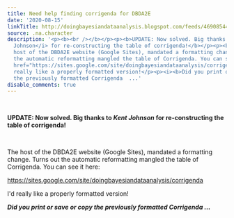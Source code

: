 ```yaml
---
title: Need help finding corrigenda for DBDA2E
date: '2020-08-15'
linkTitle: http://doingbayesiandataanalysis.blogspot.com/feeds/4690854483555941255/comments/default
source: .na.character
description: '<p><b><br /></b></p><p><b>UPDATE: Now solved. Big thanks to <i>Kent
  Johnson</i> for re-constructing the table of corrigenda!</b></p><p><br /></p><p>The
  host of the DBDA2E website (Google Sites), mandated a formatting change. Turns out
  the automatic reformatting mangled the table of Corrigenda. You can see it here:</p><p><a
  href="https://sites.google.com/site/doingbayesiandataanalysis/corrigenda">https://sites.google.com/site/doingbayesiandataanalysis/corrigenda</a></p><p>I''d
  really like a properly formatted version!</p><p><i><b>Did you print or save or copy
  the previously formatted Corrigenda  ...'
disable_comments: true
---
```

<p><b><br /></b></p><p><b>UPDATE: Now solved. Big thanks to <i>Kent Johnson</i> for re-constructing the table of corrigenda!</b></p><p><br /></p><p>The host of the DBDA2E website (Google Sites), mandated a formatting change. Turns out the automatic reformatting mangled the table of Corrigenda. You can see it here:</p><p><a href="https://sites.google.com/site/doingbayesiandataanalysis/corrigenda">https://sites.google.com/site/doingbayesiandataanalysis/corrigenda</a></p><p>I'd really like a properly formatted version!</p><p><i><b>Did you print or save or copy the previously formatted Corrigenda  ...